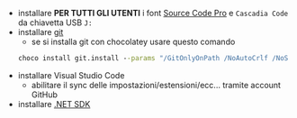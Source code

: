 - installare **PER TUTTI GLI UTENTI** i font [Source Code Pro](https://fonts.google.com/specimen/Source+Code+Pro) e `Cascadia Code` da chiavetta USB `J:`
- installare [git](https://git-scm.com/download/win)
  - se si installa git con chocolatey usare questo comando
  ```bat
  choco install git.install --params "/GitOnlyOnPath /NoAutoCrlf /NoShellIntegration /NoGuiHereIntegration /NoShellHereIntegration /SChannel"
  ```
- installare Visual Studio Code
  - abilitare il sync delle impostazioni/estensioni/ecc... tramite account GitHub
- installare [.NET SDK](https://dotnet.microsoft.com/download/dotnet/)
